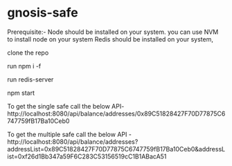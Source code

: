 # gnosis-safe
Prerequisite:- 
Node should be installed on your system. you can use NVM to install node on your system
Redis should be installed on your system,

clone the repo

run npm i -f

run redis-server

npm start

To get the single safe call the below API- 
http://localhost:8080/api/balance/addresses/0x89C51828427F70D77875C6747759fB17Ba10Ceb0

To get the multiple safe call the below API - 
http://localhost:8080/api/balance/addresses?addressList=0x89C51828427F70D77875C6747759fB17Ba10Ceb0&addressList=0xf26d1Bb347a59F6C283C53156519cC1B1ABacA51

